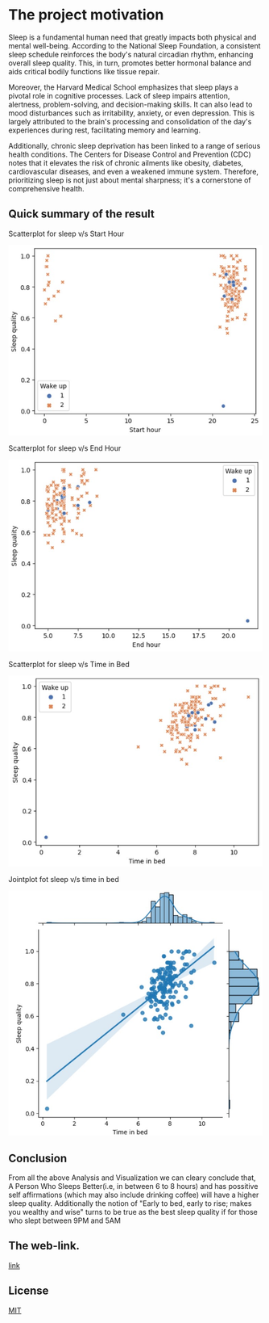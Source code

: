 # The project motivation

Sleep is a fundamental human need that greatly impacts both physical and mental well-being. According to the National Sleep Foundation, a consistent sleep schedule reinforces the body's natural circadian rhythm, enhancing overall sleep quality. This, in turn, promotes better hormonal balance and aids critical bodily functions like tissue repair.

Moreover, the Harvard Medical School emphasizes that sleep plays a pivotal role in cognitive processes. Lack of sleep impairs attention, alertness, problem-solving, and decision-making skills. It can also lead to mood disturbances such as irritability, anxiety, or even depression. This is largely attributed to the brain's processing and consolidation of the day's experiences during rest, facilitating memory and learning.

Additionally, chronic sleep deprivation has been linked to a range of serious health conditions. The Centers for Disease Control and Prevention (CDC) notes that it elevates the risk of chronic ailments like obesity, diabetes, cardiovascular diseases, and even a weakened immune system. Therefore, prioritizing sleep is not just about mental sharpness; it's a cornerstone of comprehensive health.

## Quick summary of the result

Scatterplot for sleep v/s Start Hour

![Scatter_Sleep_StartHour](img/sleep_vs_start_hour.jpg)

Scatterplot for sleep v/s End Hour

![Scatter_Sleep_EndHour](img/sleep_vs_end_hour.jpg)

Scatterplot for sleep v/s Time in Bed

![Scatter_Sleep_TotalTime](img/sleep_vs_time_in_bed.jpg)

Jointplot fot sleep v/s time in bed

![Jointplot_Sleep_TotalTime](img/jointplot_sleep_vs_time_in_bed.jpg)

## Conclusion

From all the above Analysis and Visualization we can cleary conclude that, A Person Who Sleeps Better(i.e, in between 6 to 8 hours) and has possitive self affirmations (which may also include drinking coffee) will have a higher sleep quality. Additionally the notion of "Early to bed, early to rise; makes you wealthy and wise" turns to be true as the best sleep quality if for those who slept between 9PM and 5AM

## The web-link.

[link](https://np56fwffryq7zxqdjzqrxk.streamlit.app/)

## License

[MIT](https://choosealicense.com/licenses/mit/)
